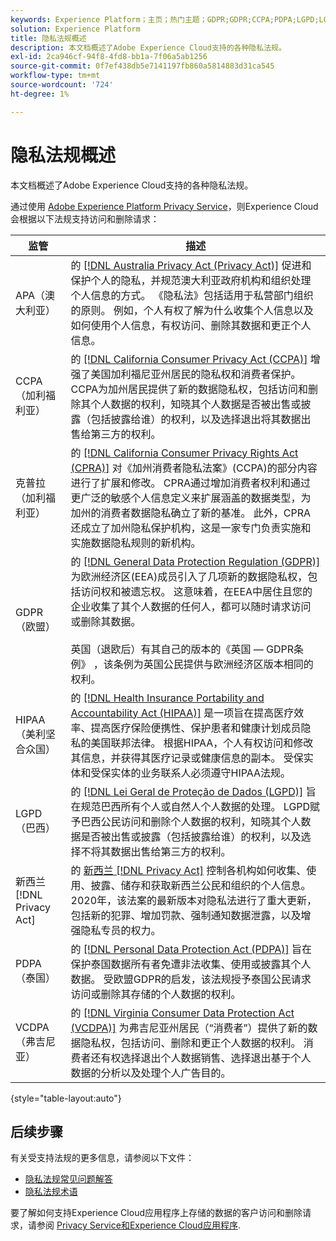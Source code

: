 ```yaml
---
keywords: Experience Platform；主页；热门主题；GDPR;GDPR;CCPA;PDPA;LGPD;LGPD；概述；法规；法规；法规；法规；隐私；隐私；
solution: Experience Platform
title: 隐私法规概述
description: 本文档概述了Adobe Experience Cloud支持的各种隐私法规。
exl-id: 2ca946cf-94f8-4fd8-bb1a-7f06a5ab1256
source-git-commit: 0f7ef438db5e7141197fb860a5814883d31ca545
workflow-type: tm+mt
source-wordcount: '724'
ht-degree: 1%

---
```


# 隐私法规概述

本文档概述了Adobe Experience Cloud支持的各种隐私法规。

通过使用 [Adobe Experience Platform Privacy Service](../home.md)，则Experience Cloud会根据以下法规支持访问和删除请求：

| 监管 | 描述 |
| --- | --- |
| APA（澳大利亚） | 的 [[!DNL Australia Privacy Act (Privacy Act)]](https://www.oaic.gov.au/privacy/the-privacy-act) 促进和保护个人的隐私，并规范澳大利亚政府机构和组织处理个人信息的方式。 《隐私法》包括适用于私营部门组织的原则。 例如，个人有权了解为什么收集个人信息以及如何使用个人信息，有权访问、删除其数据和更正个人信息。 |
| CCPA（加利福利亚） | 的 [[!DNL California Consumer Privacy Act (CCPA)]](https://oag.ca.gov/privacy/ccpa) 增强了美国加利福尼亚州居民的隐私权和消费者保护。 CCPA为加州居民提供了新的数据隐私权，包括访问和删除其个人数据的权利，知晓其个人数据是否被出售或披露（包括披露给谁）的权利，以及选择退出将其数据出售给第三方的权利。 |
| 克普拉（加利福利亚） | 的 [[!DNL California Consumer Privacy Rights Act (CPRA)]](https://cppa.ca.gov/regulations/consumer_privacy_act.html) 对《加州消费者隐私法案》(CCPA)的部分内容进行了扩展和修改。 CPRA通过增加消费者权利和通过更广泛的敏感个人信息定义来扩展涵盖的数据类型，为加州的消费者数据隐私确立了新的基准。  此外，CPRA还成立了加州隐私保护机构，这是一家专门负责实施和实施数据隐私规则的新机构。 |
| GDPR（欧盟） | 的 [[!DNL General Data Protection Regulation (GDPR)]](https://gdpr-info.eu) 为欧洲经济区(EEA)成员引入了几项新的数据隐私权，包括访问权和被遗忘权。 这意味着，在EEA中居住且您的企业收集了其个人数据的任何人，都可以随时请求访问或删除其数据。<br><br>英国（退欧后）有其自己的版本的《英国 — GDPR条例》 ，该条例为英国公民提供与欧洲经济区版本相同的权利。 |
| HIPAA（美利坚合众国） | 的 [[!DNL Health Insurance Portability and Accountability Act (HIPAA)]](https://www.hhs.gov/hipaa/index.html) 是一项旨在提高医疗效率、提高医疗保险便携性、保护患者和健康计划成员隐私的美国联邦法律。 根据HIPAA，个人有权访问和修改其信息，并获得其医疗记录或健康信息的副本。 受保实体和受保实体的业务联系人必须遵守HIPAA法规。 |
| LGPD（巴西） | 的 [[!DNL Lei Geral de Proteção de Dados (LGPD)]](https://gdpr.eu/gdpr-vs-lgpd/) 旨在规范巴西所有个人或自然人个人数据的处理。 LGPD赋予巴西公民访问和删除个人数据的权利，知晓其个人数据是否被出售或披露（包括披露给谁）的权利，以及选择不将其数据出售给第三方的权利。 |
| 新西兰 [!DNL Privacy Act] | 的 [新西兰 [!DNL Privacy Act]](https://www.privacy.org.nz/privacy-act-2020/privacy-principles/) 控制各机构如何收集、使用、披露、储存和获取新西兰公民和组织的个人信息。 2020年，该法案的最新版本对隐私法进行了重大更新，包括新的犯罪、增加罚款、强制通知数据泄露，以及增强隐私专员的权力。 |
| PDPA（泰国） | 的 [[!DNL Personal Data Protection Act (PDPA)]](https://www.pdpc.gov.sg/Overview-of-PDPA/The-Legislation/Personal-Data-Protection-Act) 旨在保护泰国数据所有者免遭非法收集、使用或披露其个人数据。 受欧盟GDPR的启发，该法规授予泰国公民请求访问或删除其存储的个人数据的权利。 |
| VCDPA（弗吉尼亚） | 的 [[!DNL Virginia Consumer Data Protection Act (VCDPA)]](https://lis.virginia.gov/cgi-bin/legp604.exe?212+sum+HB2307) 为弗吉尼亚州居民（“消费者”）提供了新的数据隐私权，包括访问、删除和更正个人数据的权利。 消费者还有权选择退出个人数据销售、选择退出基于个人数据的分析以及处理个人广告目的。 |

{style=&quot;table-layout:auto&quot;}

## 后续步骤

有关受支持法规的更多信息，请参阅以下文件：

* [隐私法规常见问题解答](./faq.md)
* [隐私法规术语](./terminology.md)

要了解如何支持Experience Cloud应用程序上存储的数据的客户访问和删除请求，请参阅 [Privacy Service和Experience Cloud应用程序](../experience-cloud-apps.md).
